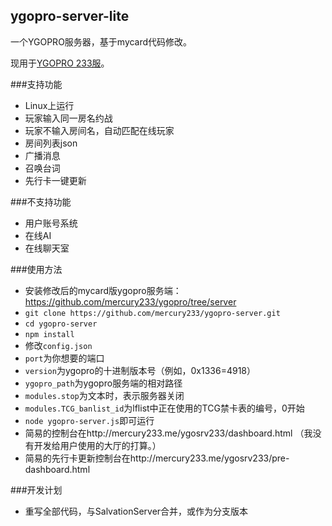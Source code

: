 ## ygopro-server-lite
一个YGOPRO服务器，基于mycard代码修改。

现用于[YGOPRO 233服](http://mercury233.me/ygosrv233/)。

###支持功能
* Linux上运行
* 玩家输入同一房名约战
* 玩家不输入房间名，自动匹配在线玩家
* 房间列表json
* 广播消息
* 召唤台词
* 先行卡一键更新

###不支持功能
* 用户账号系统
* 在线AI
* 在线聊天室

###使用方法
* 安装修改后的mycard版ygopro服务端：https://github.com/mercury233/ygopro/tree/server
* `git clone https://github.com/mercury233/ygopro-server.git`
* `cd ygopro-server`
* `npm install`
* 修改`config.json`
 * `port`为你想要的端口
 * `version`为ygopro的十进制版本号（例如，0x1336=4918）
 * `ygopro_path`为ygopro服务端的相对路径
 * `modules.stop`为文本时，表示服务器关闭
 * `modules.TCG_banlist_id`为lflist中正在使用的TCG禁卡表的编号，0开始
* `node ygopro-server.js`即可运行
* 简易的控制台在http://mercury233.me/ygosrv233/dashboard.html （我没有开发给用户使用的大厅的打算。）
* 简易的先行卡更新控制台在http://mercury233.me/ygosrv233/pre-dashboard.html

###开发计划
* 重写全部代码，与SalvationServer合并，或作为分支版本